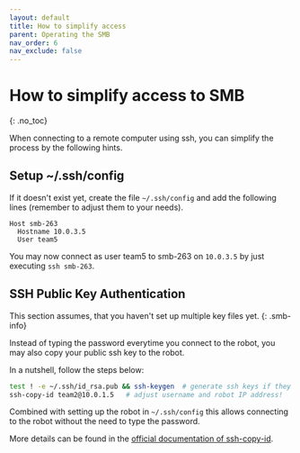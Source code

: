 ```yaml
---
layout: default
title: How to simplify access
parent: Operating the SMB
nav_order: 6
nav_exclude: false
---
```


# How to simplify access to SMB
{: .no_toc}

When connecting to a remote computer using ssh, you can simplify the process by the following hints.

## Setup ~/.ssh/config
If it doesn't exist yet, create the file `~/.ssh/config` and add the following lines (remember to adjust them to your needs).

```SSH Config
Host smb-263
  Hostname 10.0.3.5
  User team5
```

You may now connect as user team5 to smb-263 on `10.0.3.5` by just executing `ssh smb-263`. 

## SSH Public Key Authentication

This section assumes, that you haven't set up multiple key files yet. {: .smb-info}


Instead of typing the password everytime you connect to the robot, you may also copy your public ssh key to the robot. 

In a nutshell, follow the steps below:

```bash
test ! -e ~/.ssh/id_rsa.pub && ssh-keygen  # generate ssh keys if they don't exist yet
ssh-copy-id team2@10.0.1.5   # adjust username and robot IP address!
```

Combined with setting up the robot in `~/.ssh/config` this allows connecting to the robot without the need to type the password. 


More details can be found in the [official documentation of ssh-copy-id](https://www.ssh.com/academy/ssh/copy-id).
